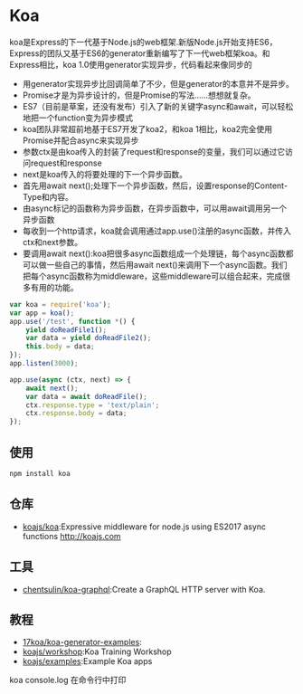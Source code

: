 # Koa

koa是Express的下一代基于Node.js的web框架.新版Node.js开始支持ES6，Express的团队又基于ES6的generator重新编写了下一代web框架koa。和Express相比，koa 1.0使用generator实现异步，代码看起来像同步的

* 用generator实现异步比回调简单了不少，但是generator的本意并不是异步。
* Promise才是为异步设计的，但是Promise的写法……想想就复杂。
* ES7（目前是草案，还没有发布）引入了新的关键字async和await，可以轻松地把一个function变为异步模式
* koa团队非常超前地基于ES7开发了koa2，和koa 1相比，koa2完全使用Promise并配合async来实现异步
* 参数ctx是由koa传入的封装了request和response的变量，我们可以通过它访问request和response
* next是koa传入的将要处理的下一个异步函数。
* 首先用await next();处理下一个异步函数，然后，设置response的Content-Type和内容。
* 由async标记的函数称为异步函数，在异步函数中，可以用await调用另一个异步函数
* 每收到一个http请求，koa就会调用通过app.use()注册的async函数，并传入ctx和next参数。
* 要调用await next():koa把很多async函数组成一个处理链，每个async函数都可以做一些自己的事情，然后用await next()来调用下一个async函数。我们把每个async函数称为middleware，这些middleware可以组合起来，完成很多有用的功能。

```js
var koa = require('koa');
var app = koa();
app.use('/test', function *() {
    yield doReadFile1();
    var data = yield doReadFile2();
    this.body = data;
});
app.listen(3000);

app.use(async (ctx, next) => {
    await next();
    var data = await doReadFile();
    ctx.response.type = 'text/plain';
    ctx.response.body = data;
});
```

## 使用

```js
npm install koa
```
## 仓库

- [koajs/koa](https://github.com/koajs/koa):Expressive middleware for node.js using ES2017 async functions <http://koajs.com>

## 工具

- [chentsulin/koa-graphql](https://github.com/chentsulin/koa-graphql):Create a GraphQL HTTP server with Koa.

## 教程

- [17koa/koa-generator-examples](https://github.com/17koa/koa-generator-examples):
- [koajs/workshop](https://github.com/koajs/workshop):Koa Training Workshop
- [koajs/examples](https://github.com/koajs/examples):Example Koa apps

koa console.log 在命令行中打印
